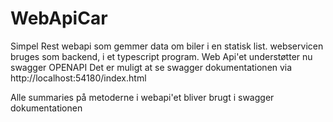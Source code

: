 # WebApiCar
Simpel Rest webapi som gemmer data om biler i en statisk list. webservicen bruges som backend, i et typescript program. 
Web Api'et understøtter nu swagger OPENAPI
Det er muligt at se swagger dokumentationen via http://localhost:54180/index.html

Alle summaries på metoderne i webapi'et bliver brugt i swagger dokumentationen 
